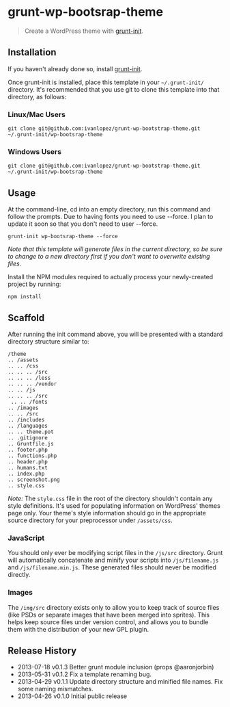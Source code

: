 # grunt-wp-bootsrap-theme

> Create a WordPress theme with [grunt-init][].

[grunt-init]: http://gruntjs.com/project-scaffolding

## Installation
If you haven't already done so, install [grunt-init][].

Once grunt-init is installed, place this template in your `~/.grunt-init/` directory. It's recommended that you use git to clone this template into that directory, as follows:

### Linux/Mac Users

```
git clone git@github.com:ivanlopez/grunt-wp-bootstrap-theme.git ~/.grunt-init/wp-bootsrap-theme
```

### Windows Users

```
git clone git@github.com:ivanlopez/grunt-wp-bootstrap-theme.git ~/.grunt-init/wp-bootsrap-theme
```

## Usage

At the command-line, cd into an empty directory, run this command and follow the prompts. Due to having fonts you need to use --force. I plan to update it soon so that you don't need to user --force.

```
grunt-init wp-bootsrap-theme --force
```

_Note that this template will generate files in the current directory, so be sure to change to a new directory first if you don't want to overwrite existing files._

Install the NPM modules required to actually process your newly-created project by running:

```
npm install
```

## Scaffold

After running the init command above, you will be presented with a standard directory structure similar to:

    /theme
    .. /assets
    .. .. /css
    .. .. .. /src
    .. .. .. /less
    .. .. .. /vendor
    .. .. /js
    .. .. .. /src
     .. .. /fonts
    .. /images
    .. .. /src
    .. /includes
    .. /languages
    .. .. theme.pot
    .. .gitignore
    .. Gruntfile.js
    .. footer.php
    .. functions.php
    .. header.php
    .. humans.txt
    .. index.php
    .. screenshot.png
    .. style.css


*Note:* The `style.css` file in the root of the directory shouldn't contain any style definitions. It's used for populating information on WordPress' themes page only. Your theme's style information should go in the appropriate source directory for your preprocessor under `/assets/css`.

### JavaScript

You should only ever be modifying script files in the `/js/src` directory.  Grunt will automatically concatenate and minify your scripts into `/js/filename.js` and `/js/filename.min.js`.  These generated files should never be modified directly.

### Images

The `/img/src` directory exists only to allow you to keep track of source files (like PSDs or separate images that have been merged into sprites).  This helps keep source files under version control, and allows you to bundle them with the distribution of your new GPL plugin.

## Release History

 * 2013-07-18   v0.1.3   Better grunt module inclusion (props @aaronjorbin)
 * 2013-05-31   v0.1.2   Fix a template renaming bug.
 * 2013-04-29   v0.1.1   Update directory structure and minified file names. Fix some naming mismatches.
 * 2013-04-26   v0.1.0   Initial public release

